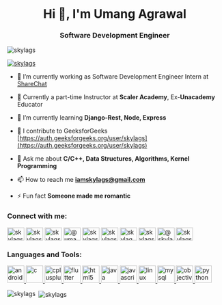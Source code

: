 <h1 align="center">Hi 👋, I'm Umang Agrawal</h1>
<h3 align="center">Software Development Engineer</h3>

<p align="left"> <img src="https://komarev.com/ghpvc/?username=skylags&label=Profile%20views&color=0e75b6&style=flat" alt="skylags" /> </p>

<p align="left"> <a href="https://github.com/ryo-ma/github-profile-trophy"><img src="https://github-profile-trophy.vercel.app/?username=skylags" alt="skylags" /></a> </p>

- 🔭 I’m currently working as Software Development Engineer Intern at [ShareChat](https://sharechat.com/)

- 🔭 Currently a part-time Instructor at **Scaler Academy**, Ex-**Unacademy** Educator

- 🌱 I’m currently learning **Django-Rest, Node, Express**

- 📝 I contribute to GeeksforGeeks [https://auth.geeksforgeeks.org/user/skylags](https://auth.geeksforgeeks.org/user/skylags)

- 💬 Ask me about **C/C++, Data Structures, Algorithms, Kernel Programming**

- 📫 How to reach me **iamskylags@gmail.com**

- ⚡ Fun fact **Someone made me romantic**

<h3 align="left">Connect with me:</h3>
<p align="left">
<a href="https://linkedin.com/in/skylags" target="blank"><img align="center" src="https://cdn.jsdelivr.net/npm/simple-icons@3.0.1/icons/linkedin.svg" alt="skylags" height="30" width="40" /></a>
<a href="https://stackoverflow.com/users/skylags" target="blank"><img align="center" src="https://cdn.jsdelivr.net/npm/simple-icons@3.0.1/icons/stackoverflow.svg" alt="skylags" height="30" width="40" /></a>
<a href="https://instagram.com/skylags" target="blank"><img align="center" src="https://cdn.jsdelivr.net/npm/simple-icons@3.0.1/icons/instagram.svg" alt="skylags" height="30" width="40" /></a>
<a href="https://medium.com/@umang.18bcs1041" target="blank"><img align="center" src="https://cdn.jsdelivr.net/npm/simple-icons@3.0.1/icons/medium.svg" alt="@umang.18bcs1041" height="30" width="40" /></a>
<a href="https://www.codechef.com/users/skylags" target="blank"><img align="center" src="https://cdn.jsdelivr.net/npm/simple-icons@3.1.0/icons/codechef.svg" alt="skylags" height="30" width="40" /></a>
<a href="https://www.hackerrank.com/skylagsmail" target="blank"><img align="center" src="https://cdn.jsdelivr.net/npm/simple-icons@3.0.1/icons/hackerrank.svg" alt="skylagsmail" height="30" width="40" /></a>
<a href="https://codeforces.com/profile/skylag" target="blank"><img align="center" src="https://cdn.jsdelivr.net/npm/simple-icons@3.0.1/icons/codeforces.svg" alt="skylag" height="30" width="40" /></a>
<a href="https://www.leetcode.com/skylags" target="blank"><img align="center" src="https://cdn.jsdelivr.net/npm/simple-icons@3.0.1/icons/leetcode.svg" alt="skylags" height="30" width="40" /></a>
<a href="https://www.hackerearth.com/@skylags" target="blank"><img align="center" src="https://cdn.jsdelivr.net/npm/simple-icons@3.0.1/icons/hackerearth.svg" alt="@skylags" height="30" width="40" /></a>
<a href="https://auth.geeksforgeeks.org/user/skylags/profile" target="blank"><img align="center" src="https://cdn.jsdelivr.net/npm/simple-icons@3.0.1/icons/geeksforgeeks.svg" alt="skylags/profile" height="30" width="40" /></a>
</p>

<h3 align="left">Languages and Tools:</h3>
<p align="left"> <a href="https://developer.android.com" target="_blank"> <img src="https://devicons.github.io/devicon/devicon.git/icons/android/android-original-wordmark.svg" alt="android" width="40" height="40"/> </a> <a href="https://www.cprogramming.com/" target="_blank"> <img src="https://devicons.github.io/devicon/devicon.git/icons/c/c-original.svg" alt="c" width="40" height="40"/> </a> <a href="https://www.w3schools.com/cpp/" target="_blank"> <img src="https://devicons.github.io/devicon/devicon.git/icons/cplusplus/cplusplus-original.svg" alt="cplusplus" width="40" height="40"/> </a> <a href="https://flutter.dev" target="_blank"> <img src="https://www.vectorlogo.zone/logos/flutterio/flutterio-icon.svg" alt="flutter" width="40" height="40"/> </a> <a href="https://www.w3.org/html/" target="_blank"> <img src="https://devicons.github.io/devicon/devicon.git/icons/html5/html5-original-wordmark.svg" alt="html5" width="40" height="40"/> </a> <a href="https://www.java.com" target="_blank"> <img src="https://devicons.github.io/devicon/devicon.git/icons/java/java-original-wordmark.svg" alt="java" width="40" height="40"/> </a> <a href="https://developer.mozilla.org/en-US/docs/Web/JavaScript" target="_blank"> <img src="https://devicons.github.io/devicon/devicon.git/icons/javascript/javascript-original.svg" alt="javascript" width="40" height="40"/> </a> <a href="https://www.linux.org/" target="_blank"> <img src="https://devicons.github.io/devicon/devicon.git/icons/linux/linux-original.svg" alt="linux" width="40" height="40"/> </a> <a href="https://www.mysql.com/" target="_blank"> <img src="https://devicons.github.io/devicon/devicon.git/icons/mysql/mysql-original-wordmark.svg" alt="mysql" width="40" height="40"/> </a> <a href="https://developer.apple.com/library/archive/documentation/Cocoa/Conceptual/ProgrammingWithObjectiveC/Introduction/Introduction.html" target="_blank"> <img src="https://www.vectorlogo.zone/logos/apple_objectivec/apple_objectivec-icon.svg" alt="objectivec" width="40" height="40"/> </a> <a href="https://www.python.org" target="_blank"> <img src="https://devicons.github.io/devicon/devicon.git/icons/python/python-original.svg" alt="python" width="40" height="40"/> </a> </p>

<p><img align="left" src="https://github-readme-stats.vercel.app/api/top-langs?username=skylags&show_icons=true&locale=en&layout=compact" alt="skylags" /></p>

<p>&nbsp;<img align="center" src="https://github-readme-stats.vercel.app/api?username=skylags&show_icons=true&locale=en" alt="skylags" /></p>
